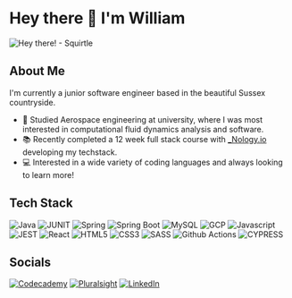 # Hey there 👋 I'm William

<img src="https://c.tenor.com/mEJxSIEOYggAAAAC/pokemon-squirtle.gif" alt="Hey there! - Squirtle" />

## About Me
I'm currently a junior software engineer based in the beautiful Sussex countryside.

- 🚀 Studied Aerospace engineering at university, where I was most interested in computational fluid dynamics analysis and software. 
- 📚 Recently completed a 12 week full stack course with <a href="https://nology.io/" title="_Nology.io">\_Nology.io</a> developing my techstack.
- 💻 Interested in a wide variety of coding languages and always looking to learn more!

## Tech Stack

![Java](https://img.shields.io/badge/Java-ED8B00?style=for-the-badge&logo=java&logoColor=white)
![JUNIT](https://img.shields.io/badge/Junit5-25A162?style=for-the-badge&logo=junit5&logoColor=white)
![Spring](https://img.shields.io/badge/Spring-6DB33F?style=for-the-badge&logo=spring&logoColor=white)
![Spring Boot](https://img.shields.io/badge/Spring_Boot-F2F4F9?style=for-the-badge&logo=spring-boot)
![MySQL](https://img.shields.io/badge/MySQL-005C84?style=for-the-badge&logo=mysql&logoColor=white)
![GCP](https://img.shields.io/badge/Google_Cloud-4285F4?style=for-the-badge&logo=google-cloud&logoColor=white)
![Javascript](https://img.shields.io/badge/JavaScript-323330?style=for-the-badge&logo=javascript&logoColor=F7DF1E)
![JEST](https://img.shields.io/badge/Jest-C21325?style=for-the-badge&logo=jest&logoColor=white)
![React](https://img.shields.io/badge/React-20232A?style=for-the-badge&logo=react&logoColor=61DAFB)
![HTML5](https://img.shields.io/badge/HTML5-E34F26?style=for-the-badge&logo=html5&logoColor=white)
![CSS3](https://img.shields.io/badge/CSS3-1572B6?style=for-the-badge&logo=css3&logoColor=white)
![SASS](https://img.shields.io/badge/Sass-CC6699?style=for-the-badge&logo=sass&logoColor=white)
![Github Actions](https://img.shields.io/badge/GitHub_Actions-2088FF?style=for-the-badge&logo=github-actions&logoColor=white)
![CYPRESS](https://img.shields.io/badge/Cypress-17202C?style=for-the-badge&logo=cypress&logoColor=white)

## Socials

<a href="https://www.codecademy.com/profiles/WilliamBusby" title="Check out my Codecademy!"><img src="https://img.shields.io/badge/Codecademy-FFF0E5?style=for-the-badge&logo=codecademy&logoColor=303347" alt="Codecademy" /></a>
<a href="#" title="Check out my Pluralsight"><img src="https://img.shields.io/badge/Pluralsight-F15B2A?style=for-the-badge&logo=Pluralsight&logoColor=white" alt="Pluralsight" /></a>
<a href="https://www.linkedin.com/in/william-busby-001b2b1b9/" title="Contact me on LinkedIn"><img src="https://img.shields.io/badge/LinkedIn-0077B5?style=for-the-badge&logo=linkedin&logoColor=white" alt="LinkedIn" /></a>

<!--
**WilliamBusby/WilliamBusby** is a ✨ _special_ ✨ repository because its `README.md` (this file) appears on your GitHub profile.

Here are some ideas to get you started:

- 🔭 I’m currently working on ...
- 🌱 I’m currently learning ...
- 👯 I’m looking to collaborate on ...
- 🤔 I’m looking for help with ...
- 💬 Ask me about ...
- 📫 How to reach me: ...
- 😄 Pronouns: ...
- ⚡ Fun fact: ...
-->

